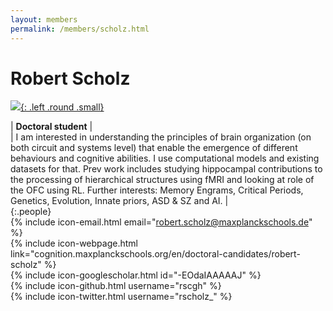 ```yaml
---
layout: members
permalink: /members/scholz.html
---
```

# Robert Scholz
[![]({{site.baseurl}}/images/Scholz.jpg){: .left .round .small}](/members/scholz.html)

| **Doctoral student** |  
| I am interested in understanding the principles of brain organization (on both circuit and systems level) that enable the emergence of different behaviours and cognitive abilities. I use computational models and existing datasets for that. Prev work includes studying hippocampal contributions to the processing of hierarchical structures using fMRI and looking at role of the OFC using RL. Further interests: Memory Engrams, Critical Periods, Genetics, Evolution, Innate priors, ASD & SZ and AI. |  
{:.people}
<br/>
{% include icon-email.html email="robert.scholz@maxplanckschools.de" %}  
{% include icon-webpage.html link="cognition.maxplanckschools.org/en/doctoral-candidates/robert-scholz" %}  
{% include icon-googlescholar.html id="-EOdaIAAAAAJ" %}  
{% include icon-github.html username="rscgh" %}  
{% include icon-twitter.html username="rscholz_" %}  